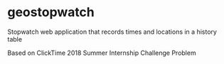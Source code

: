 # geostopwatch
Stopwatch web application that records times and locations in a history table

Based on ClickTime 2018 Summer Internship Challenge Problem
